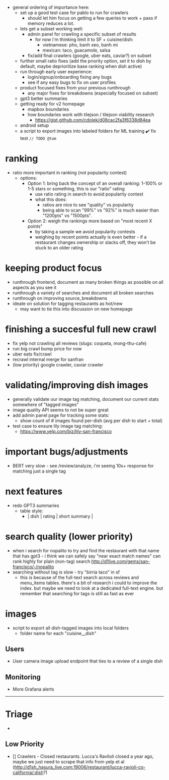 - general ordering of importance here:
  - set up a good test case for pablo to run for crawlers
    - should let him focus on getting a few queries to work + pass if memory reduces a lot.
  - lets get a subset working well:
    - admin panel for crawling a specific subset of results
      - for now i'm thinking limit it to SF + cuisine/dish:
        - vietnamese: pho, banh xeo, banh mi
        - mexican: taco, guacamole, salsa
    - fix/add final crawlers (google, uber eats, caviar?) on subset
  - further small ratio fixes (add the priority option, set it to dish by default, maybe deprioritize base ranking when dish active)
  - run through early user experience:
    - login/signup/onboarding fixing any bugs
    - see if any easy bugs to fix on user profiles
  - product focused fixes from your previous runthrough
    - any major fixes for breakdowns (especially focused on subset)
  - gpt3 better summaries
  - getting ready for v2 homepage
    - mapbox boundaries
    - how boundaries work with tilejson / tilejson viability research
      - https://gist.github.com/cdolek/d08cac2fa3f6338d84ea
  - android setup
  - a script to export images into labeled folders for ML training
  ✔️ fix test `// TODO @tom`


# ranking

- ratio more important in ranking (not popularity contest)
  - options:
    - Option 1: bring back the concept of an overall ranking: 1-100% or 1-5 stars or something, this is our "ratio" rating
      - use ratio rating in search to avoid popularity contest
      - what this does:
        - ratios are nice to see "quality" vs popularity
        - being able to scan "99%" vs "92%" is much easier than "1200pts" vs "1500pts".
    - Option 2: weigh the rankings more based on "most recent X points"
      - by taking a sample we avoid popularity contests
      - weighing by recent points actually is even better - if a restaurant changes ownership or slacks off, they won't be stuck to an older rating

# keeping product focus

- runthrough frontend, document as many broken things as possible on all aspects as you see it
- runthrough a variety of searches and document all broken searches
- runthrough on improving source_breakdowns
- ideate on solution for tagging restaurants as hot/new
  - may want to tie this into discussion on new homepage

# finishing a succesful full new crawl

- fix yelp not crawling all reviews (slugs: coqueta, mong-thu-cafe)
- run big crawl bump price for now
- uber eats fix/crawl
- recrawl internal merge for sanfran
- (low priority) google crawler, caviar crawler

# validating/improving dish images

- generally validate our image tag matching, document our current stats somewhere of "tagged images"
- image quality API seems to not be super great
- add admin panel page for tracking some stats:
  - show count of # images found per-dish (avg per dish to start + total)
- test case to ensure lily image tag matching:
  - https://www.yelp.com/biz/lily-san-francisco

# important bugs/adjustments

- BERT very slow - see /review/analyze, i'm seeing 10s+ response for matching just a single tag

# next features

- redo GPT3 summaries
  - table style:
    - | dish | rating | short summary |

# search quality (lower priority)
- when i search for nopalito to try and find the restaurant with that name that has gpt3 - i think we can safely say "near exact match names" can rank highly for plain (non-tag) search http://d1live.com/gems/san-francisco/-/nopalito
- searching without tag is slow - try "birria taco" in sf
  - this is because of the full-text search across reviews and menu_items tables. there's a bit of research i could to improve the index. but maybe we need to look at a dedicated full-text engine. but remember that searching for tags is still as fast as ever

# images

- script to export all dish-tagged images into local folders
  - folder name for each "cuisine__dish"

## Users

- User camera image upload endpoint that ties to a review of a single dish

## Monitoring

- More Grafana alerts

---

# Triage
-
## Low Priority

- [] Crawlers - Closed restaurants. Lucca's Ravlioli closed a year ago, maybe we just need to scrape that info from yelp et al (http://d1sh_hasura_live.com:19006/restaurant/lucca-ravioli-co-california/:dish?)
